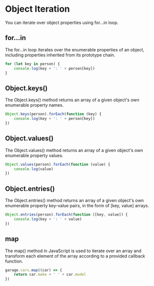 # Object Iteration

You can iterate over object properties using for...in loop.

## for...in

The for...in loop iterates over the enumerable properties of an object, including properties inherited from its prototype chain.

```js
for (let key in person) {
    console.log(key + ': ' + person[key])
}
```

## Object.keys()

The Object.keys() method returns an array of a given object's own enumerable property names.

```js
Object.keys(person).forEach(function (key) {
    console.log(key + ': ' + person[key])
})
```

## Object.values()

The Object.values() method returns an array of a given object's own enumerable property values.

```js
Object.values(person).forEach(function (value) {
    console.log(value)
})
```

## Object.entries()

The Object.entries() method returns an array of a given object's own enumerable property key-value pairs, in the form of [key, value] arrays.

```js
Object.entries(person).forEach(function ([key, value]) {
    console.log(key + ': ' + value)
})
```

## map

The map() method in JavaScript is used to iterate over an array and transform each element of the array according to a provided callback function.

```js
garage.cars.map((car) => {
    return car.make + ' ' + car.model
})
```
